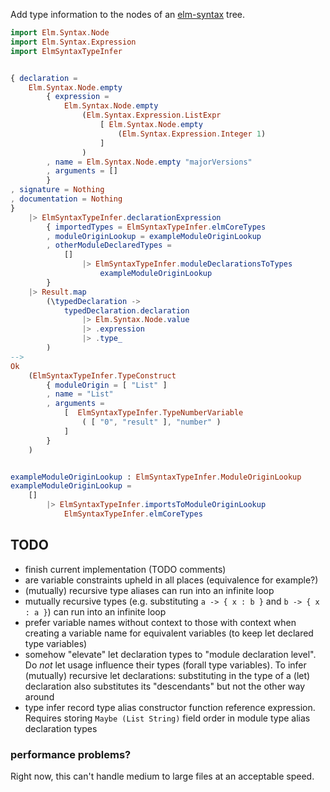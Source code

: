 Add type information to the nodes
of an [elm-syntax](https://dark.elm.dmy.fr/packages/stil4m/elm-syntax/latest/) tree.

```elm
import Elm.Syntax.Node
import Elm.Syntax.Expression
import ElmSyntaxTypeInfer


{ declaration =
    Elm.Syntax.Node.empty
        { expression =
            Elm.Syntax.Node.empty
                (Elm.Syntax.Expression.ListExpr
                    [ Elm.Syntax.Node.empty
                        (Elm.Syntax.Expression.Integer 1)
                    ]
                )
        , name = Elm.Syntax.Node.empty "majorVersions"
        , arguments = []
        }
, signature = Nothing
, documentation = Nothing
}
    |> ElmSyntaxTypeInfer.declarationExpression
        { importedTypes = ElmSyntaxTypeInfer.elmCoreTypes
        , moduleOriginLookup = exampleModuleOriginLookup
        , otherModuleDeclaredTypes =
            []
                |> ElmSyntaxTypeInfer.moduleDeclarationsToTypes
                    exampleModuleOriginLookup
        }
    |> Result.map
        (\typedDeclaration ->
            typedDeclaration.declaration
                |> Elm.Syntax.Node.value
                |> .expression
                |> .type_
        )
-->
Ok
    (ElmSyntaxTypeInfer.TypeConstruct
        { moduleOrigin = [ "List" ]
        , name = "List"
        , arguments =
            [  ElmSyntaxTypeInfer.TypeNumberVariable
                ( [ "0", "result" ], "number" )
            ]
        }
    )


exampleModuleOriginLookup : ElmSyntaxTypeInfer.ModuleOriginLookup
exampleModuleOriginLookup =
    []
        |> ElmSyntaxTypeInfer.importsToModuleOriginLookup
            ElmSyntaxTypeInfer.elmCoreTypes
```

## TODO

-   finish current implementation (TODO comments)
-   are variable constraints upheld in all places (equivalence for example?)
-   (mutually) recursive type aliases can run into an infinite loop
-   mutually recursive types (e.g. substituting `a -> { x : b }` and `b -> { x : a }`) can run into an infinite loop
-   prefer variable names without context to those with context when creating a variable name for equivalent variables
    (to keep let declared type variables)
-   somehow "elevate" let declaration types to "module declaration level".
    Do _not_ let usage influence their types
    (forall type variables).
    To infer (mutually) recursive let declarations:
    substituting in the type of a (let) declaration also substitutes its "descendants"
    but not the other way around
-   type infer record type alias constructor function reference expression.
    Requires storing `Maybe (List String)` field order in module type alias declaration types

### performance problems?

Right now, this can't handle medium to large files at an acceptable speed.
